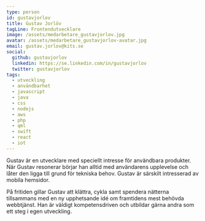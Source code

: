 ```yaml
---
type: person
id: gustavjorlov
title: Gustav Jorlöv
tagLine: Frontendutvecklare
image: /assets/medarbetare_gustavjorlov.jpg
avatar: /assets/medarbetare_gustavjorlov-avatar.jpg
email: gustav.jorlov@kits.se
social:
  github: gustavjorlov
  linkedin: https://se.linkedin.com/in/gustavjorlov
  twitter: gustavjorlov
tags:
  - utveckling
  - användbarhet
  - javascript
  - java
  - css
  - nodejs
  - aws
  - php
  - qml
  - swift
  - react
  - iot
---
```


Gustav är en utvecklare med speciellt intresse för användbara produkter. När Gustav resonerar börjar han alltid med användarens upplevelse och låter den ligga till grund för tekniska behov. Gustav är särskilt intresserad av mobila hemsidor.

På fritiden gillar Gustav att klättra, cykla samt spendera nätterna tillsammans med en ny upphetsande idé om framtidens mest behövda webbtjänst. Han är väldigt kompetensdriven och utbildar gärna andra som ett steg i egen utveckling.
